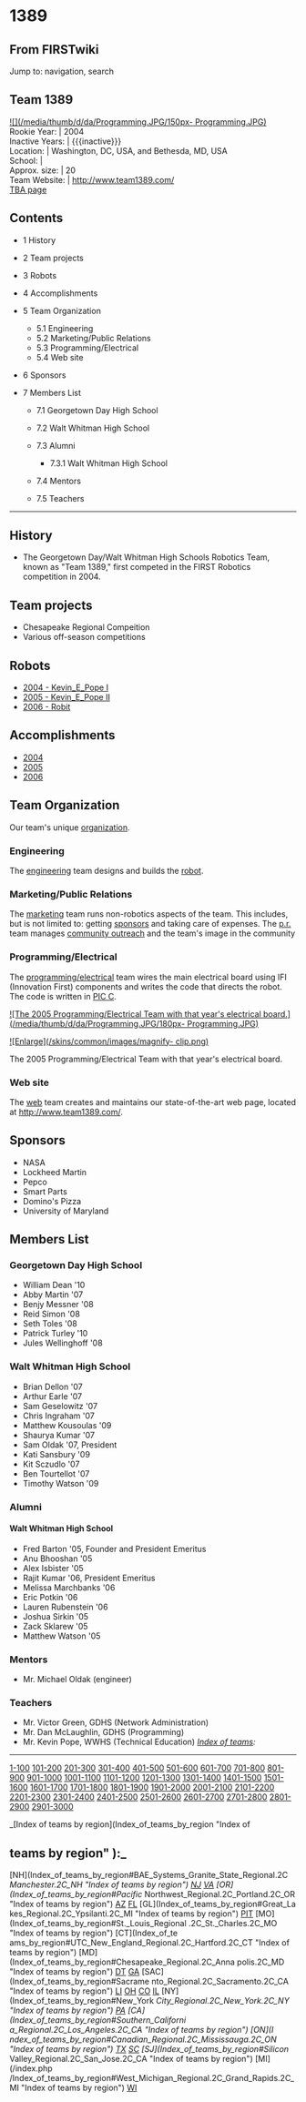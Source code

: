 # 1389

## From FIRSTwiki

Jump to: navigation, search

## Team 1389

[![](/media/thumb/d/da/Programming.JPG/150px-
Programming.JPG)](Image:Programming.JPG)<br>
Rookie Year: | 2004<br>
Inactive Years: | {{{inactive}}}<br>
Location: | Washington, DC, USA, and Bethesda, MD, USA<br>
School: |<br>
Approx. size: | 20<br>
Team Website: | <http://www.team1389.com/><br>
[TBA page](http://www.thebluealliance.net/tbatv/team.php?team=1389 "http://www.thebluealliance.net/tbatv/team.php?team=1389")

## Contents

- 1 History
- 2 Team projects
- 3 Robots
- 4 Accomplishments
- 5 Team Organization

  - 5.1 Engineering
  - 5.2 Marketing/Public Relations
  - 5.3 Programming/Electrical
  - 5.4 Web site

- 6 Sponsors
- 7 Members List

  - 7.1 Georgetown Day High School
  - 7.2 Walt Whitman High School
  - 7.3 Alumni

    - 7.3.1 Walt Whitman High School

  - 7.4 Mentors
  - 7.5 Teachers

--------------------------------------------------------------------------------

## History

- The Georgetown Day/Walt Whitman High Schools Robotics Team, known as "Team 1389," first competed in the FIRST Robotics competition in 2004\.

## Team projects

- Chesapeake Regional Compeition
- Various off-season competitions

## Robots

- [2004 - Kevin_E_Pope I](1389_in_2004 "1389 in 2004")
- [2005 - Kevin_E_Pope II](/index.php?title=1389_in_2005&action=edit "1389 in 2005")
- [2006 - Robit](/index.php?title=1389_in_2006&action=edit "1389 in 2006")

## Accomplishments

- [2004](1389_in_2004 "1389 in 2004")
- [2005](/index.php?title=1389_in_2005&action=edit "1389 in 2005")
- [2006](/index.php?title=1389_in_2006&action=edit "1389 in 2006")

## Team Organization

Our team's unique [organization](Team_organization "Team
organization").

### Engineering

The [engineering](Engineering "Engineering") team designs and builds the [robot](robot).

### Marketing/Public Relations

The [marketing](/index.php?title=Marketing&action=edit "Marketing") team runs non-robotics aspects of the team. This includes, but is not limited to: getting [sponsors](Organizations_likely_to_sponsor_teams "Organizations likely to sponsor teams") and taking care of expenses. The [p.r.](/index.php?title=Public_relations&action=edit "Public relations") team manages [community outreach](/index.php?title=Community_outreach&action=edit "Community outreach") and the team's image in the community

### Programming/Electrical

The [programming/electrical](/index.php?title=Programming/electrical&action=edit "Programming/electrical") team wires the main electrical board using IFI (Innovation First) components and writes the code that directs the robot. The code is written in [PIC C](PIC_C "PIC C").

[![The 2005 Programming/Electrical Team with that year's electrical
board.](/media/thumb/d/da/Programming.JPG/180px-
Programming.JPG)](Image:Programming.JPG "The 2005
Programming/Electrical Team with that year's electrical board.")

[![Enlarge](/skins/common/images/magnify-
clip.png)](Image:Programming.JPG "Enlarge")

The 2005 Programming/Electrical Team with that year's electrical board.

### Web site

The [web](Designing_a_team_webpage "Designing a team webpage") team creates and maintains our state-of-the-art web page, located at <http://www.team1389.com/>.

## Sponsors

- NASA
- Lockheed Martin
- Pepco
- Smart Parts
- Domino's Pizza
- University of Maryland

## Members List

### Georgetown Day High School

- William Dean '10
- Abby Martin '07
- Benjy Messner '08
- Reid Simon '08
- Seth Toles '08
- Patrick Turley '10
- Jules Wellinghoff '08

### Walt Whitman High School

- Brian Dellon '07
- Arthur Earle '07
- Sam Geselowitz '07
- Chris Ingraham '07
- Matthew Kousoulas '09
- Shaurya Kumar '07
- Sam Oldak '07, President
- Kati Sansbury '09
- Kit Sczudlo '07
- Ben Tourtellot '07
- Timothy Watson '09

### Alumni

#### Walt Whitman High School

- Fred Barton '05, Founder and President Emeritus
- Anu Bhooshan '05
- Alex Isbister '05
- Rajit Kumar '06, President Emeritus
- Melissa Marchbanks '06
- Eric Potkin '06
- Lauren Rubenstein '06
- Joshua Sirkin '05
- Zack Sklarew '05
- Matthew Watson '05

### Mentors

- Mr. Michael Oldak (engineer)

### Teachers

- Mr. Victor Green, GDHS (Network Administration)
- Mr. Dan McLaughlin, GDHS (Programming)
- Mr. Kevin Pope, WWHS (Technical Education) _[Index of teams](Index_of_teams "Index of teams"):_

--------------------------------------------------------------------------------

[1-100](Index_of_teams#1-100 "Index of teams") [101-200](Index_of_teams#101-200 "Index of teams") [201-300](Index_of_teams#201-300 "Index of teams") [301-400](Index_of_teams#301-400 "Index of teams") [401-500](Index_of_teams#401-500 "Index of teams") [501-600](Index_of_teams#501-600 "Index of teams") [601-700](Index_of_teams#601-700 "Index of teams") [701-800](Index_of_teams#701-800 "Index of teams") [801-900](Index_of_teams#801-900 "Index of teams") [901-1000](Index_of_teams#901-1000 "Index of teams") [1001-1100](Index_of_teams#1001-1100 "Index of teams") [1101-1200](Index_of_teams#1101-1200 "Index of teams") [1201-1300](Index_of_teams#1201-1300 "Index of teams") [1301-1400](Index_of_teams#1301-1400 "Index of teams") [1401-1500](Index_of_teams#1401-1500 "Index of teams") [1501-1600](Index_of_teams#1501-1600 "Index of teams") [1601-1700](Index_of_teams#1601-1700 "Index of teams") [1701-1800](Index_of_teams#1701-1800 "Index of teams") [1801-1900](Index_of_teams#1801-1900 "Index of teams") [1901-2000](Index_of_teams#1901-2000 "Index of teams") [2001-2100](Index_of_teams#2001-2100 "Index of teams") [2101-2200](Index_of_teams#2101-2200 "Index of teams") [2201-2300](Index_of_teams#2201-2300 "Index of teams") [2301-2400](Index_of_teams#2301-2400 "Index of teams") [2401-2500](Index_of_teams#2401-2500 "Index of teams") [2501-2600](Index_of_teams#2501-2600 "Index of teams") [2601-2700](Index_of_teams#2601-2700 "Index of teams") [2701-2800](Index_of_teams#2701-2800 "Index of teams") [2801-2900](Index_of_teams#2801-2900 "Index of teams") [2901-3000](Index_of_teams#2901-3000 "Index of teams")

_[Index of teams by region](Index_of_teams_by_region "Index of

## teams by region" ):_

[NH](Index_of_teams_by_region#BAE_Systems_Granite_State_Regional.2C
_Manchester.2C_NH "Index of teams by region") [NJ](Index_of_teams_by_region#New_Jersey_Regional.2C_Trenton.2C_NJ "Index of teams by region") [VA](Index_of_teams_by_region#NASA.2FVCU_Regional.2C_Richmond.2C_VA "Index of teams by region") [OR](Index_of_teams_by_region#Pacific_
Northwest_Regional.2C_Portland.2C_OR "Index of teams by region") [AZ](Index_of_teams_by_region#Arizona_Regional.2C_Phoenix.2C_AZ "Index of teams by region") [FL](Index_of_teams_by_region#Florida_Regional.2C_Orlando.2C_FL "Index of teams by region") [GL](Index_of_teams_by_region#Great_La
kes_Regional.2C_Ypsilanti.2C_MI "Index of teams by region") [PIT](Index_of_teams_by_region#Pittsburgh_Regional.2C_Pittsburgh.2C_PA "Index of
teams by region") [MO](Index_of_teams_by_region#St._Louis_Regional
.2C_St._Charles.2C_MO "Index of teams by region") [CT](Index_of_te
ams_by_region#UTC_New_England_Regional.2C_Hartford.2C_CT "Index of teams by
region") [MD](Index_of_teams_by_region#Chesapeake_Regional.2C_Anna
polis.2C_MD "Index of teams by region") [DT](Index_of_teams_by_region#Detroit_Regional.2C_Detroit.2C_MI "Index of teams by region") [GA](Index_of_teams_by_region#Peachtree_Regional.2C_Duluth.2C_GA "Index of teams by region") [SAC](Index_of_teams_by_region#Sacrame
nto_Regional.2C_Sacramento.2C_CA "Index of teams by region") [LI](Index_of_teams_by_region#SBPLI_Long_Island_Regional.2C_Brentwood.2C_NY "Index
of teams by region") [OH](Index_of_teams_by_region#Buckeye_Regional.2C_Cleveland.2C_OH "Index of teams by region") [CO](Index_of_teams_by_region#Colorado_Regional.2C_Denver.2C_CO "Index of teams by region") [IL](Index_of_teams_by_region#Midwest_Regional.2C_Evanston.2C_IL "Index of teams by region") [NY](Index_of_teams_by_region#New_York
_City_Regional.2C_New_York.2C_NY "Index of teams by region") [PA](Index_of_teams_by_region#Philadelphia_Regional.2C_Philadelphia.2C_PA "Index of
teams by region") [CA](Index_of_teams_by_region#Southern_Californi
a_Regional.2C_Los_Angeles.2C_CA "Index of teams by region") [ON](I
ndex_of_teams_by_region#Canadian_Regional.2C_Mississauga.2C_ON "Index of teams
by region") [TX](Index_of_teams_by_region#Lone_Star_Regional.2C_Houston.2C_TX "Index of teams by region") [SC](Index_of_teams_by_region#Palmetto_Regional.2C_Columbia.2C_SC "Index of teams by region") [SJ](Index_of_teams_by_region#Silicon_
Valley_Regional.2C_San_Jose.2C_CA "Index of teams by region") [MI](/index.php
/Index_of_teams_by_region#West_Michigan_Regional.2C_Grand_Rapids.2C_MI "Index
of teams by region") [WI](Index_of_teams_by_region#Wisconsin_Regional.2C_Milwaukee.2C_WI "Index of teams by region")
